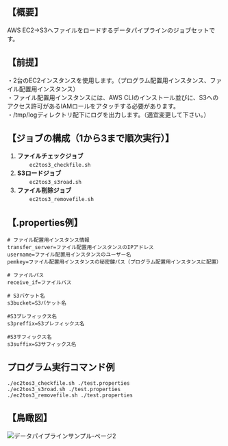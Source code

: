 ## 【概要】
AWS EC2→S3へファイルをロードするデータパイプラインのジョブセットです。  

## 【前提】
・2台のEC2インスタンスを使用します。（プログラム配置用インスタンス、ファイル配置用インスタンス）  
・ファイル配置用インスタンスには、AWS CLIのインストール並びに、S3へのアクセス許可があるIAMロールをアタッチする必要があります。     
・/tmp/logディレクトリ配下にログを出力します。（適宜変更して下さい。）  

## 【ジョブの構成（1から3まで順次実行）】
1. **ファイルチェックジョブ**  
　　`ec2tos3_checkfile.sh`
2. **S3ロードジョブ**  
　　`ec2tos3_s3road.sh`
3. **ファイル削除ジョブ**  
　　`ec2tos3_removefile.sh`

## 【.properties例】
```
# ファイル配置用インスタンス情報
transfer_server=ファイル配置用インスタンスのIPアドレス
username=ファイル配置用インスタンスのユーザー名
pemkey=ファイル配置用インスタンスの秘密鍵パス（プログラム配置用インスタンスに配置）

# ファイルパス
receive_if=ファイルパス

# S3バケット名
s3bucket=S3バケット名

#S3プレフィックス名
s3preffix=S3プレフィックス名

#S3サフィックス名
s3suffix=S3サフィックス名
```

## プログラム実行コマンド例
```
./ec2tos3_checkfile.sh ./test.properties
./ec2tos3_s3road.sh ./test.properties
./ec2tos3_removefile.sh ./test.properties
```

## 【鳥瞰図】
![データパイプラインサンプル-ページ2](https://github.com/user-attachments/assets/af70edf1-d537-4f48-9edd-0ec4515dcf3e)



